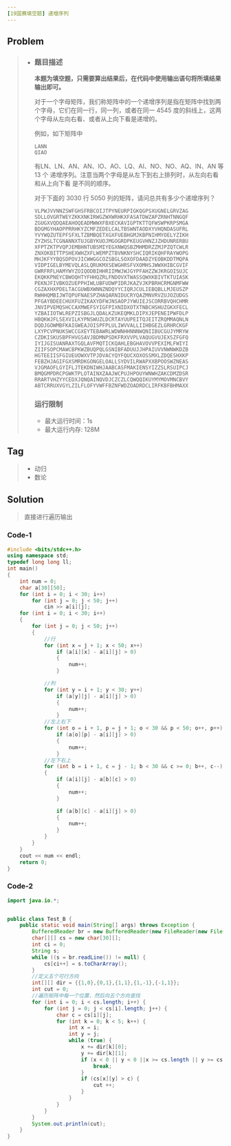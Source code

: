 ```yaml
---
[19国赛填空题] 递增序列
---
```


## Problem

> - ### 题目描述
>
>   **本题为填空题，只需要算出结果后，在代码中使用输出语句将所填结果输出即可。**
>
>   对于一个字母矩阵，我们称矩阵中的一个递增序列是指在矩阵中找到两个字母，它们在同一行，同一列，或者在同一 4545 度的斜线上，这两个字母从左向右看、或者从上向下看是递增的。
>
>   例如，如下矩阵中
>
>   ```
>   LANN
>   QIAO
>   ```
>
>   有LN、LN、AN、AN、IO、AO、LQ、AI、NO、NO、AQ、IN、AN 等 13 个 递增序列。注意当两个字母是从左下到右上排列时，从左向右看和从上向下看 是不同的顺序。
>
>   对于下面的 3030 行 5050 列的矩阵，请问总共有多少个递增序列？
>
>   ```
>   VLPWJVVNNZSWFGHSFRBCOIJTPYNEURPIGKQGPSXUGNELGRVZAG
>   SDLLOVGRTWEYZKKXNKIRWGZWXWRHKXFASATDWZAPZRNHTNNGQF
>   ZGUGXVQDQAEAHOQEADMWWXFBXECKAVIGPTKTTQFWSWPKRPSMGA
>   BDGMGYHAOPPRRHKYZCMFZEDELCALTBSWNTAODXYVHQNDASUFRL
>   YVYWQZUTEPFSFXLTZBMBQETXGXFUEBHGMJKBPNIHMYOELYZIKH
>   ZYZHSLTCGNANNXTUJGBYKUOJMGOGRDPKEUGVHNZJZHDUNRERBU
>   XFPTZKTPVQPJEMBHNTUBSMIYEGXNWQSBZMHMDRZZMJPZQTCWLR
>   ZNXOKBITTPSHEXWHZXFLWEMPZTBVNKNYSHCIQRIKQHFRAYWOPG
>   MHJKFYYBQSDPOVJICWWGGCOZSBGLSOXOFDAADZYEOBKDDTMQPA
>   VIDPIGELBYMEVQLASLQRUKMXSEWGHRSFVXOMHSJWWXHIBCGVIF
>   GWRFRFLHAMYWYZOIQODBIHHRIIMWJWJGYPFAHZZWJKRGOISUJC
>   EKQKKPNEYCBWOQHTYFHHQZRLFNDOVXTWASSQWXKBIVTKTUIASK
>   PEKNJFIVBKOZUEPPHIWLUBFUDWPIDRJKAZVJKPBRHCRMGNMFWW
>   CGZAXHXPDELTACGUWBXWNNZNDQYYCIQRJCULIEBQBLLMJEUSZP
>   RWHHQMBIJWTQPUFNAESPZHAQARNIDUCRYQAZMNVRVZUJOZUDGS
>   PFGAYBDEECHUXFUZIKAXYDFWJNSAOPJYWUIEJSCORRBVQHCHMR
>   JNVIPVEMQSHCCAXMWEFSYIGFPIXNIDXOTXTNBCHSHUZGKXFECL
>   YZBAIIOTWLREPZISBGJLQDALKZUKEQMKLDIPXJEPENEIPWFDLP
>   HBQKWJFLSEXVILKYPNSWUZLDCRTAYUUPEITQJEITZRQMMAQNLN
>   DQDJGOWMBFKAIGWEAJOISPFPLULIWVVALLIIHBGEZLGRHRCKGF
>   LXYPCVPNUKSWCCGXEYTEBAWRLWDWNHHNNNWQNIIBUCGUJYMRYW
>   CZDKISKUSBPFHVGSAVJBDMNPSDKFRXVVPLVAQUGVUJEXSZFGFQ
>   IYIJGISUANRAXTGQLAVFMQTICKQAHLEBGHAVOVVPEXIMLFWIYI
>   ZIIFSOPCMAWCBPKWZBUQPQLGSNIBFADUUJJHPAIUVVNWNWKDZB
>   HGTEEIISFGIUEUOWXVTPJDVACYQYFQUCXOXOSSMXLZDQESHXKP
>   FEBZHJAGIFGXSMRDKGONGELOALLSYDVILRWAPXXBPOOSWZNEAS
>   VJGMAOFLGYIFLJTEKDNIWHJAABCASFMAKIENSYIZZSLRSUIPCJ
>   BMQGMPDRCPGWKTPLOTAINXZAAJWCPUJHPOUYWNWHZAKCDMZDSR
>   RRARTVHZYYCEDXJQNQAINQVDJCZCZLCQWQQIKUYMYMOVMNCBVY
>   ABTCRRUXVGYLZILFLOFYVWFFBZNFWDZOADRDCLIRFKBFBHMAXX
>   ```
>
>   ### 运行限制
>
>   - 最大运行时间：1s
>   - 最大运行内存: 128M

## Tag

> - 动归
> - 数论

## Solution

> 直接进行遍历输出

### Code-1

```c++
#include <bits/stdc++.h>
using namespace std;
typedef long long ll;
int main()
{
    int num = 0;
    char a[30][50];
    for (int i = 0; i < 30; i++)
        for (int j = 0; j < 50; j++)
            cin >> a[i][j];
    for (int i = 0; i < 30; i++)
    {
        for (int j = 0; j < 50; j++)
        {
            //行
            for (int x = j + 1; x < 50; x++)
                if (a[i][x] - a[i][j] > 0)
                {
                    num++;
                }

            //列
            for (int y = i + 1; y < 30; y++)
                if (a[y][j] - a[i][j] > 0)
                {
                    num++;
                }
            //左上右下
            for (int o = i + 1, p = j + 1; o < 30 && p < 50; o++, p++)
                if (a[o][p] - a[i][j] > 0)
                {
                    num++;
                }
            //左下右上
            for (int b = i + 1, c = j - 1; b < 30 && c >= 0; b++, c--)
            {
                if (a[i][j] - a[b][c] > 0)
                {
                    num++;
                }

                if (a[b][c] - a[i][j] > 0)
                {
                    num++;
                }
            }
        }
    }
    cout << num << endl;
    return 0;
}
```

### Code-2

```java
import java.io.*;


public class Test_B {
    public static void main(String[] args) throws Exception {
        BufferedReader br = new BufferedReader(new FileReader(new File("src/inc.txt")));
        char[][] cs = new char[30][];
        int ci = 0;
        String s;
        while ((s = br.readLine()) != null) {
            cs[ci++] = s.toCharArray();
        }
        //定义五个可行方向
        int[][] dir = {{1,0},{0,1},{1,1},{1,-1},{-1,1}};
        int cut = 0;
        //遍历矩阵中每一个位置，然后向五个方向查找
        for (int i = 0; i < cs.length; i++) {
            for (int j = 0; j < cs[i].length; j++) {
                char c = cs[i][j];
                for (int k = 0; k < 5; k++) {
                    int x = i;
                    int y = j;
                    while (true) {
                        x += dir[k][0];
                        y += dir[k][1];
                        if (x < 0 || y < 0 ||x >= cs.length || y >= cs[x].length) {
                            break;
                        }
                        if (cs[x][y] > c) {
                            cut ++;
                        }
                    }
                }
            }
        }
        System.out.println(cut);
    }
}
```


